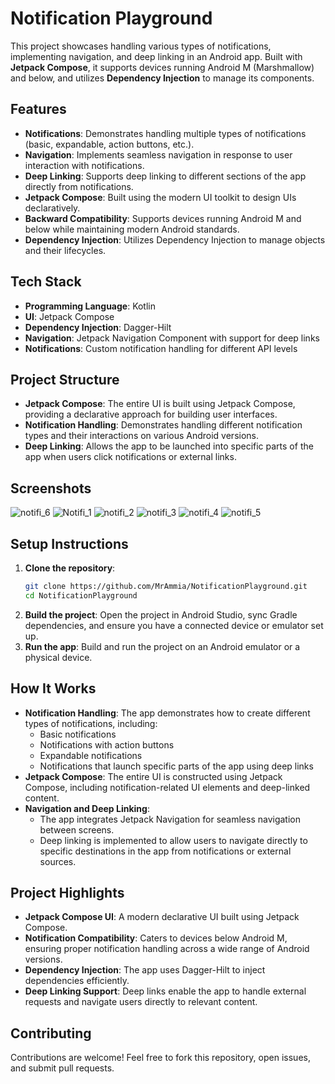 # Notification Playground

This project showcases handling various types of notifications, implementing navigation, and deep linking in an Android app. Built with **Jetpack Compose**, it supports devices running Android M (Marshmallow) and below, and utilizes **Dependency Injection** to manage its components.

## Features

- **Notifications**: Demonstrates handling multiple types of notifications (basic, expandable, action buttons, etc.).
- **Navigation**: Implements seamless navigation in response to user interaction with notifications.
- **Deep Linking**: Supports deep linking to different sections of the app directly from notifications.
- **Jetpack Compose**: Built using the modern UI toolkit to design UIs declaratively.
- **Backward Compatibility**: Supports devices running Android M and below while maintaining modern Android standards.
- **Dependency Injection**: Utilizes Dependency Injection to manage objects and their lifecycles.

## Tech Stack

- **Programming Language**: Kotlin
- **UI**: Jetpack Compose
- **Dependency Injection**: Dagger-Hilt
- **Navigation**: Jetpack Navigation Component with support for deep links
- **Notifications**: Custom notification handling for different API levels

## Project Structure

- **Jetpack Compose**: The entire UI is built using Jetpack Compose, providing a declarative approach for building user interfaces.
- **Notification Handling**: Demonstrates handling different notification types and their interactions on various Android versions.
- **Deep Linking**: Allows the app to be launched into specific parts of the app when users click notifications or external links.

## Screenshots

![notifi_6](https://github.com/user-attachments/assets/e03c1908-3a2d-427b-b5c6-c9a3ccf1d77c)
![Notifi_1](https://github.com/user-attachments/assets/c12d2f48-cd38-401c-baf3-b79351c504b7)
![notifi_2](https://github.com/user-attachments/assets/27c86cd2-a0a2-42be-99f8-a57d41709e5f)
![notifi_3](https://github.com/user-attachments/assets/97a233f9-a118-45a1-8b0b-ae27f1c24f16)
![notifi_4](https://github.com/user-attachments/assets/ba8f6fd2-7c2f-4646-bb92-fa60f76f5b82)
![notifi_5](https://github.com/user-attachments/assets/a37bd7e2-d8c5-4137-aaf9-72d7bd374228)


## Setup Instructions

1. **Clone the repository**:
   ```bash
   git clone https://github.com/MrAmmia/NotificationPlayground.git
   cd NotificationPlayground
2. **Build the project**: Open the project in Android Studio, sync Gradle dependencies, and ensure you have a connected device or emulator set up.
3. **Run the app**: Build and run the project on an Android emulator or a physical device.

## How It Works
- **Notification Handling**: The app demonstrates how to create different types of notifications, including:
    - Basic notifications
    - Notifications with action buttons
    - Expandable notifications
    - Notifications that launch specific parts of the app using deep links
- **Jetpack Compose**: The entire UI is constructed using Jetpack Compose, including notification-related UI elements and deep-linked content.
- **Navigation and Deep Linking**:
    - The app integrates Jetpack Navigation for seamless navigation between screens.
    - Deep linking is implemented to allow users to navigate directly to specific destinations in the app from notifications or external sources.


## Project Highlights
- **Jetpack Compose UI**: A modern declarative UI built using Jetpack Compose.
- **Notification Compatibility**: Caters to devices below Android M, ensuring proper notification handling across a wide range of Android versions.
- **Dependency Injection**: The app uses Dagger-Hilt to inject dependencies efficiently.
- **Deep Linking Support**: Deep links enable the app to handle external requests and navigate users directly to relevant content.

## Contributing
Contributions are welcome! Feel free to fork this repository, open issues, and submit pull requests.
